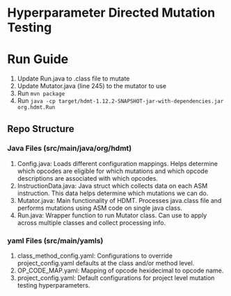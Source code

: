 # Hyperparameter Directed Mutation Testing

# Run Guide
1. Update Run.java to .class file to mutate
2. Update Mutator.java (line 245) to the mutator to use
3. Run `mvn package`
4. Run `java -cp target/hdmt-1.12.2-SNAPSHOT-jar-with-dependencies.jar org.hdmt.Run`
## Repo Structure

### Java Files (src/main/java/org/hdmt)
1. Config.java: Loads different configuration mappings. Helps determine which opcodes are eligible for which mutations and which opcode descriptions are associated with which opcodes.
2. InstructionData.java: Java struct which collects data on each ASM instruction. This data helps determine which mutations we can do.
3. Mutator.java: Main functionality of HDMT. Processes java.class file and performs mutations using ASM code on single java class.
4. Run.java: Wrapper function to run Mutator class. Can use to apply across multiple classes and collect processing info.

### yaml Files (src/main/yamls)
1. class_method_config.yaml: Configurations to override project_config.yaml defaults at the class and/or method level.
2. OP_CODE_MAP.yaml: Mapping of opcode hexidecimal to opcode name.
3. project_config.yaml: Default configurations for project level mutation testing hyperparameters.